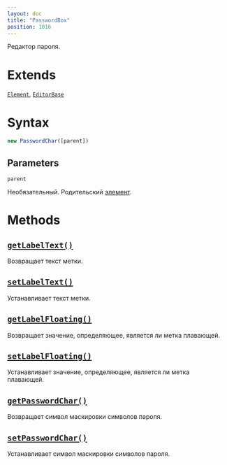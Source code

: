 ```yaml
---
layout: doc
title: "PasswordBox"
position: 1016
---
```


Редактор пароля.

# Extends

[`Element`](../../KeyConcepts/Element/), [`EditorBase`](../EditorBase/)

# Syntax

```js
new PasswordChar([parent])
```

## Parameters

`parent`

Необязательный. Родительский [элемент](../../KeyConcepts/Element/).

# Methods

## [`getLabelText()`](PasswordBox.getLabelText/)

Возвращает текст метки.

## [`setLabelText()`](PasswordBox.setLabelText/)

Устанавливает текст метки.

## [`getLabelFloating()`](PasswordBox.getLabelFloating/)

Возвращает значение, определяющее, является ли метка плавающей.

## [`setLabelFloating()`](PasswordBox.setLabelFloating/)

Устанавливает значение, определяющее, является ли метка плавающей.

## [`getPasswordChar()`](PasswordBox.getPasswordChar/)

Возвращает символ маскировки символов пароля.

## [`setPasswordChar()`](PasswordBox.setPasswordChar/)

Устанавливает символ маскировки символов пароля.
